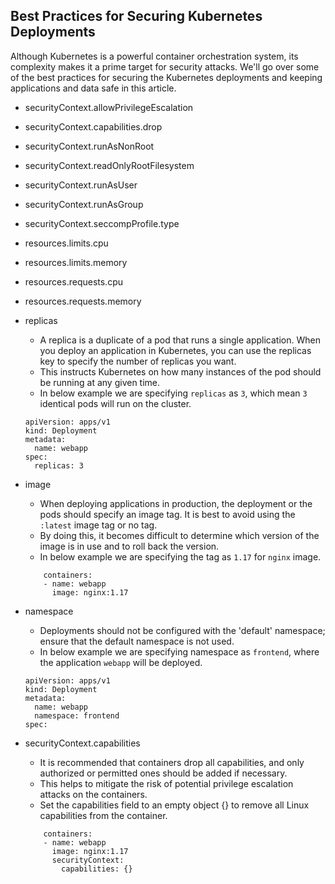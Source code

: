  ## Best Practices for Securing Kubernetes Deployments ##
 
Although Kubernetes is a powerful container orchestration system, its complexity makes it a prime target for security attacks. We'll go over some of the best practices for securing the Kubernetes deployments and keeping applications and data safe in this article.

- securityContext.allowPrivilegeEscalation
- securityContext.capabilities.drop
- securityContext.runAsNonRoot
- securityContext.readOnlyRootFilesystem
- securityContext.runAsUser
- securityContext.runAsGroup
- securityContext.seccompProfile.type
- resources.limits.cpu
- resources.limits.memory
- resources.requests.cpu
- resources.requests.memory


- replicas
  - A replica is a duplicate of a pod that runs a single application. When you deploy an application in Kubernetes, you can use the replicas key to specify the number of replicas you want. 
  - This instructs Kubernetes on how many instances of the pod should be running at any given time.
  - In below example we are specifying `replicas` as `3`, which mean `3` identical pods will run on the cluster.
  ```
  apiVersion: apps/v1
  kind: Deployment
  metadata:
    name: webapp
  spec:
    replicas: 3
  ```

- image
  - When deploying applications in production, the deployment or the pods should specify an image tag. It is best to avoid using the `:latest` image tag or no tag.
  - By doing this, it becomes difficult to determine which version of the image is in use and to roll back the version.
  - In below example we are specifying the tag as `1.17` for `nginx` image.
  ```
      containers:
      - name: webapp
        image: nginx:1.17
  ```

- namespace
  - Deployments should not be configured with the 'default' namespace; ensure that the default namespace is not used.
  - In below example we are specifying namespace as `frontend`, where the application `webapp` will be deployed.
  ```
  apiVersion: apps/v1
  kind: Deployment
  metadata:
    name: webapp
    namespace: frontend
  spec:
  ```

- securityContext.capabilities
  - It is recommended that containers drop all capabilities, and only authorized or permitted ones should be added if necessary. 
  - This helps to mitigate the risk of potential privilege escalation attacks on the containers.
  - Set the capabilities field to an empty object {} to remove all Linux capabilities from the container.
  ```
      containers:
      - name: webapp
        image: nginx:1.17
        securityContext:
          capabilities: {}
  ```






